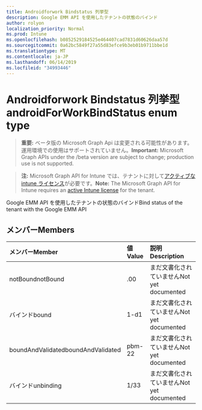 ```yaml
---
title: Androidforwork Bindstatus 列挙型
description: Google EMM API を使用したテナントの状態のバインド
author: rolyon
localization_priority: Normal
ms.prod: Intune
ms.openlocfilehash: b0852529184525e464407cad7831d60626daa57d
ms.sourcegitcommit: 0a62bc5849f27a55d83efce9b3eb01b9711bbe1d
ms.translationtype: MT
ms.contentlocale: ja-JP
ms.lasthandoff: 06/14/2019
ms.locfileid: "34993446"
---
```

# <a name="androidforworkbindstatus-enum-type"></a><span data-ttu-id="8a27c-103">Androidforwork Bindstatus 列挙型</span><span class="sxs-lookup"><span data-stu-id="8a27c-103">androidForWorkBindStatus enum type</span></span>

> <span data-ttu-id="8a27c-104">**重要:** ベータ版の Microsoft Graph Api は変更される可能性があります。運用環境での使用はサポートされていません。</span><span class="sxs-lookup"><span data-stu-id="8a27c-104">**Important:** Microsoft Graph APIs under the /beta version are subject to change; production use is not supported.</span></span>

> <span data-ttu-id="8a27c-105">**注:** Microsoft Graph API for Intune では、テナントに対して[アクティブな intune ライセンス](https://go.microsoft.com/fwlink/?linkid=839381)が必要です。</span><span class="sxs-lookup"><span data-stu-id="8a27c-105">**Note:** The Microsoft Graph API for Intune requires an [active Intune license](https://go.microsoft.com/fwlink/?linkid=839381) for the tenant.</span></span>

<span data-ttu-id="8a27c-106">Google EMM API を使用したテナントの状態のバインド</span><span class="sxs-lookup"><span data-stu-id="8a27c-106">Bind status of the tenant with the Google EMM API</span></span>

## <a name="members"></a><span data-ttu-id="8a27c-107">メンバー</span><span class="sxs-lookup"><span data-stu-id="8a27c-107">Members</span></span>
|<span data-ttu-id="8a27c-108">メンバー</span><span class="sxs-lookup"><span data-stu-id="8a27c-108">Member</span></span>|<span data-ttu-id="8a27c-109">値</span><span class="sxs-lookup"><span data-stu-id="8a27c-109">Value</span></span>|<span data-ttu-id="8a27c-110">説明</span><span class="sxs-lookup"><span data-stu-id="8a27c-110">Description</span></span>|
|:---|:---|:---|
|<span data-ttu-id="8a27c-111">notBound</span><span class="sxs-lookup"><span data-stu-id="8a27c-111">notBound</span></span>|<span data-ttu-id="8a27c-112">.0</span><span class="sxs-lookup"><span data-stu-id="8a27c-112">0</span></span>|<span data-ttu-id="8a27c-113">まだ文書化されていません</span><span class="sxs-lookup"><span data-stu-id="8a27c-113">Not yet documented</span></span>|
|<span data-ttu-id="8a27c-114">バインド</span><span class="sxs-lookup"><span data-stu-id="8a27c-114">bound</span></span>|<span data-ttu-id="8a27c-115">1-d</span><span class="sxs-lookup"><span data-stu-id="8a27c-115">1</span></span>|<span data-ttu-id="8a27c-116">まだ文書化されていません</span><span class="sxs-lookup"><span data-stu-id="8a27c-116">Not yet documented</span></span>|
|<span data-ttu-id="8a27c-117">boundAndValidated</span><span class="sxs-lookup"><span data-stu-id="8a27c-117">boundAndValidated</span></span>|<span data-ttu-id="8a27c-118">pbm-2</span><span class="sxs-lookup"><span data-stu-id="8a27c-118">2</span></span>|<span data-ttu-id="8a27c-119">まだ文書化されていません</span><span class="sxs-lookup"><span data-stu-id="8a27c-119">Not yet documented</span></span>|
|<span data-ttu-id="8a27c-120">バインド</span><span class="sxs-lookup"><span data-stu-id="8a27c-120">unbinding</span></span>|<span data-ttu-id="8a27c-121">1/3</span><span class="sxs-lookup"><span data-stu-id="8a27c-121">3</span></span>|<span data-ttu-id="8a27c-122">まだ文書化されていません</span><span class="sxs-lookup"><span data-stu-id="8a27c-122">Not yet documented</span></span>|





